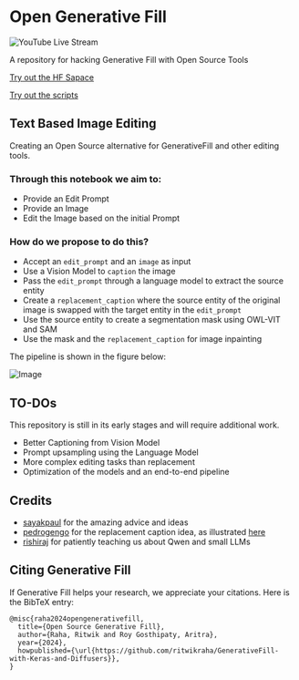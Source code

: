 # Open Generative Fill

![YouTube Live Stream](https://www.youtube.com/watch?v=g_4FHoNx0nQ)

A repository for hacking Generative Fill with Open Source Tools

[Try out the HF Sapace](https://huggingface.co/spaces/open-gen-fill/open-gen-fill-v1)

[Try out the scripts](https://colab.research.google.com/gist/ariG23498/dc3530eca187cebe664e66b0ff7082b7/scratchpad.ipynb)

## Text Based Image Editing

Creating an Open Source alternative for GenerativeFill and other editing tools.

### Through this notebook we aim to: 

- Provide an Edit Prompt
- Provide an Image
- Edit the Image based on the initial Prompt

### How do we propose to do this?

- Accept an `edit_prompt` and an `image` as input
- Use a Vision Model to `caption` the image
- Pass the `edit_prompt` through a language model to extract the source entity
- Create a `replacement_caption` where the source entity of the original image is swapped with the target entity in the `edit_prompt`
- Use the source entity to create a segmentation mask using OWL-VIT and SAM
- Use the mask and the `replacement_caption` for image inpainting

The pipeline is shown in the figure below:

![Image](https://i.imgur.com/6xxs6q0.png)

## TO-DOs

This repository is still in its early stages and will require additional work.

- Better Captioning from Vision Model
- Prompt upsampling using the Language Model
- More complex editing tasks than replacement
- Optimization of the models and an end-to-end pipeline

## Credits

- [sayakpaul](https://github.com/sayakpaul) for the amazing advice and ideas
- [pedrogengo](https://github.com/pedrogengo) for the replacement caption idea, as illustrated [here](https://github.com/ritwikraha/Open-Generative-Fill/issues/2#issuecomment-1942670904)
- [rishiraj](https://github.com/rishiraj) for patiently teaching us about Qwen and small LLMs

## Citing Generative Fill

If Generative Fill helps your research, we appreciate your citations. Here is the BibTeX entry:

```
@misc{raha2024opengenerativefill,
  title={Open Source Generative Fill},
  author={Raha, Ritwik and Roy Gosthipaty, Aritra},
  year={2024},
  howpublished={\url{https://github.com/ritwikraha/GenerativeFill-with-Keras-and-Diffusers}},
}
```



